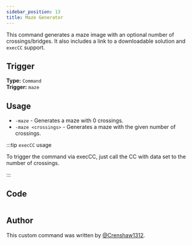 ```yaml
---
sidebar_position: 13
title: Maze Generator
---
```


This command generates a maze image with an optional number of crossings/bridges. It also includes a link to a downloadable solution and `execCC` support.

## Trigger

**Type:** `Command`<br />
**Trigger:** `maze`

## Usage

- `-maze` - Generates a maze with 0 crossings.
- `-maze <crossings>` - Generates a maze with the given number of crossings.

:::tip `execCC` usage

To trigger the command via execCC, just call the CC with data set to the number of crossings.

:::

## Code

```go file=../../../src/fun/maze.go.tmpl

```

## Author

This custom command was written by [@Crenshaw1312](https://github.com/Crenshaw1312).
